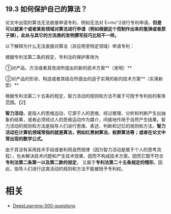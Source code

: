 

## 19.3 如何保护自己的算法？

论文中出现的算法无法直接申请专利，例如无法对 E=mc^2进行专利申请。**但是可以就某个或者某些领域对算法进行申请（例如根据这个而制作出来的氢弹或者原子弹），此处与其它的方法类的发明撰写技巧比较不一样。**

以下解释为什么无法直接对算法（非应用至特定领域）申请专利：

根据专利法第二条的规定，专利法的保护客体为

①对产品、方法或者其改进所提出的新的技术方案**（发明）**

②对产品的形状、构造或者其结合所提出的适于实用的新的技术方案**（实用新型）**

根据专利法第二十五条的规定，智力活动的规则和方法不属于可授予专利权的客体范围。【2】

**智力活动**，是指人的思维运动，它源于人的思维，经过推理、分析和判断产生出抽象的结果，或者必须经过人的思维运动作为媒介，间接地作用于自然产生结果。智力活动的规则和方法是指导人们进行思维、表述、判断和记忆的规则和方法。**智力活动在计算机领域常指的就是算法，例如红黑树算法、蚁群算法等；或者在论文中常出现的数学公式。**

由于其没有采用技术手段或者利用自然规律（因为智力活动是属于个人的思考流程），也未解决技术问题和产生技术效果，因而不构成技术方案。因而它既不符合**专利法第二条第一以及第二款的规定**， 又属于**专利法第二十五条规定的情形**。因此，指导人们进行这类活动的规则和方法不能被授予专利权。





# 相关

- [DeepLearning-500-questions](https://github.com/scutan90/DeepLearning-500-questions)
